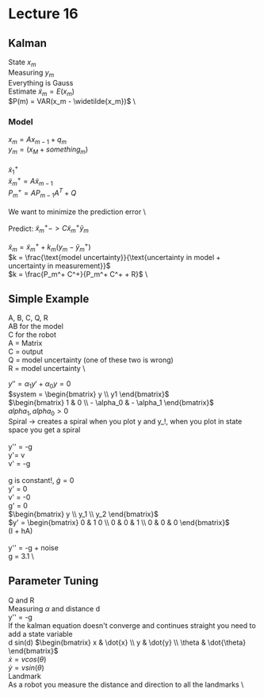 # Lecture 16

## Kalman

State $x_m$ \
Measuring $y_m$ \
Everything is Gauss \
Estimate $\widetilde{x}_m = E(x_m)$ \
$P(m) = VAR(x_m - \widetilde{x_m})$ \

### Model

$x_m = A x_{m-1} + q_m$ \
$y_m = (x_M + something_m)$ \
\
$\widetilde{x}_1^+$ \
$\widetilde{x}_m^+ = A \widetilde{x}_{m-1}$ \
$P_m^+ = A P_{m-1} A^T + Q$ \
\
We want to minimize the prediction error \

Predict:
$\widetilde{x}_m^+ -> C \widetilde{x}_m^+ \widetilde{y}_m$

$\widetilde{x}_m = \widetilde{x}_m^+ + k_m(y_m - \widetilde{y}_m^+)$ \
$k = \frac{\text{model uncertainty}}{\text{uncertainty in model + uncertainty in measurement}}$ \
$k = \frac{P_m^+ C^+}{P_m^+ C^+ + R}$ \

## Simple Example

A, B, C, Q, R \
AB for the model \
C for the robot \
A = Matrix \
C = output \
Q = model uncertainty (one of these two is wrong) \
R = model uncertainty  \

$y'' = \alpha_1 y' + \alpha_0 y = 0$ \
$system = \begin{bmatrix} y \\ y1 \end{bmatrix}$ \
$\begin{bmatrix} 1 & 0 \\ - \alpha_0 & - \alpha_1 \end{bmatrix}$ \
$alpha_1, alpha_0 > 0$ \
Spiral -> creates a spiral when you plot y and y_!, when you plot in state space you get a spiral \
\
y'' = -g \
y'= v \
v' = -g \
\
g is constant!, $\dot{g} = 0$ \
y' = 0 \
v' = -0 \
g' = 0 \
$\begin{bmatrix} y \\ y_1 \\ y_2 \end{bmatrix}$ \
$y' = \begin{bmatrix} 0 & 1 0 \\ 0 & 0 & 1 \\ 0 & 0 & 0 \end{bmatrix}$ \
(I + hA) \
\
y'' = -g + noise \
g = 3.1 \

## Parameter Tuning

Q and R \
Measuring $\alpha$ and distance d \
y'' = -g \
If the kalman equation doesn't converge and continues straight you need to add a state variable \
d sin(d)
$\begin{bmatrix} x & \dot{x} \\ y &  \dot{y} \\ \theta & \dot{\theta} \end{bmatrix}$ \
$\dot{x} = v cos(\theta)$ \
$\dot{y} = v sin(\theta)$ \
Landmark \
As a robot you measure the distance and direction to all the landmarks \
